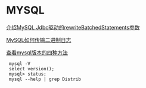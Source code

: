 # MYSQL

[介绍MySQL Jdbc驱动的rewriteBatchedStatements参数](http://www.cnblogs.com/chenjianjx/archive/2012/08/14/2637914.html)

[MySQL如何传输二进制日志](http://www.orczhou.com/index.php/2011/11/how-mysql-send-the-binary-log/)


[查看mysql版本的四种方法](http://www.cnblogs.com/end/archive/2011/10/18/2216461.html)

```
 mysql -V
 select version();
 mysql> status;
 mysql --help | grep Distrib
```